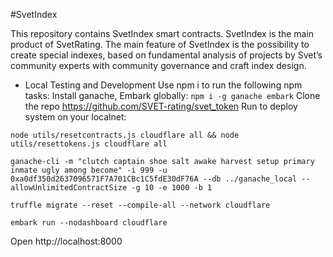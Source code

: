 #SvetIndex

This repository contains SvetIndex smart contracts. SvetIndex is the main product of SvetRating. The main feature of SvetIndex is the possibility to create special indexes, based on fundamental analysis of projects by Svet’s community experts  with community governance and craft index design.

- Local Testing and Development
Use npm i to run the following npm tasks:
Install ganache, Embark globally:
`npm i -g ganache embark`
 Clone the repo https://github.com/SVET-rating/svet_token
Run to deploy system on your localnet:
```
node utils/resetcontracts.js cloudflare all && node utils/resettokens.js cloudflare all

ganache-cli -m "clutch captain shoe salt awake harvest setup primary inmate ugly among become" -i 999 -u 0xa0df350d2637096571F7A701CBc1C5fdE30dF76A --db ../ganache_local --allowUnlimitedContractSize -g 10 -e 1000 -b 1

truffle migrate --reset --compile-all --network cloudflare

embark run --nodashboard cloudflare
```

Open http://localhost:8000
